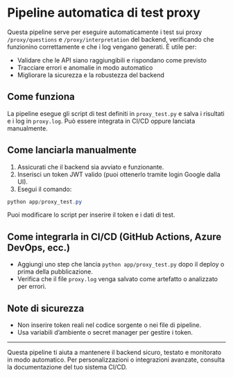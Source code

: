 # Pipeline automatica di test proxy

Questa pipeline serve per eseguire automaticamente i test sui proxy `/proxy/questions` e `/proxy/interpretation` del backend, verificando che funzionino correttamente e che i log vengano generati. È utile per:
- Validare che le API siano raggiungibili e rispondano come previsto
- Tracciare errori e anomalie in modo automatico
- Migliorare la sicurezza e la robustezza del backend

## Come funziona
La pipeline esegue gli script di test definiti in `proxy_test.py` e salva i risultati e i log in `proxy.log`. Può essere integrata in CI/CD oppure lanciata manualmente.

## Come lanciarla manualmente
1. Assicurati che il backend sia avviato e funzionante.
2. Inserisci un token JWT valido (puoi ottenerlo tramite login Google dalla UI).
3. Esegui il comando:

```powershell
python app/proxy_test.py
```

Puoi modificare lo script per inserire il token e i dati di test.

## Come integrarla in CI/CD (GitHub Actions, Azure DevOps, ecc.)
- Aggiungi uno step che lancia `python app/proxy_test.py` dopo il deploy o prima della pubblicazione.
- Verifica che il file `proxy.log` venga salvato come artefatto o analizzato per errori.

## Note di sicurezza
- Non inserire token reali nel codice sorgente o nei file di pipeline.
- Usa variabili d’ambiente o secret manager per gestire i token.

---

Questa pipeline ti aiuta a mantenere il backend sicuro, testato e monitorato in modo automatico. Per personalizzazioni o integrazioni avanzate, consulta la documentazione del tuo sistema CI/CD.
